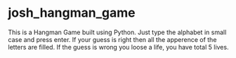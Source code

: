 # josh_hangman_game
This is a Hangman Game built using Python.
Just type the alphabet in small case and press enter.
If your guess is right then all the apperence of the letters are filled.
If the guess is wrong you loose a life, you have total 5 lives.

